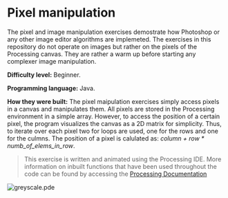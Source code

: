 # Pixel manipulation
The pixel and image manipulation exercises demostrate how Photoshop or any other image editor algorithms are implemeted. The exercises in this repository do not operate on images but rather on the pixels of the Processing canvas. They are rather a warm up before starting any complexer image manipulation.  

**Difficulty level:** Beginner. 

**Programming language:** Java.

**How they were built:** The pixel maipulation exercises simply access pixels in a canvas and manipulates them. All pixels are stored in the Processing environment in a simple array. However, to access the position of a certain pixel, the program visualizes the canvas as a 2D matrix for simplicity. Thus, to iterate over each pixel two for loops are used, one for the rows and one for the culmns. The position of a pixel is calulated as: *column + row * numb_of_elems_in_row*.    

> This exercise is written and animated using the Processing IDE. More information on inbuilt functions that have been used throughout the code can be found by accessing the [Processing Documentation](https://processing.org/reference/)

![greyscale.pde](https://octodex.github.com/images/yaktocat.png)
